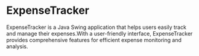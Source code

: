 # ExpenseTracker
ExpenseTracker is a Java Swing application that helps users easily track and manage their expenses.With a user-friendly interface, ExpenseTracker provides comprehensive features for efficient expense monitoring and analysis.
